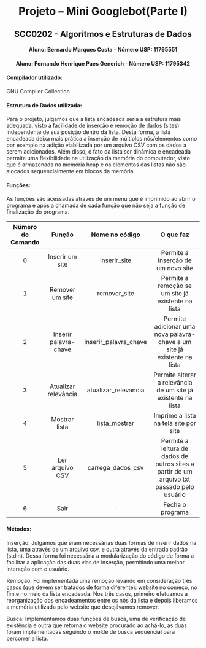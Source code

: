 # <div align="center"> Projeto – Mini Googlebot(Parte I)
## <div align="center"> SCC0202 - Algoritmos e Estruturas de Dados
#### <div align="center"> Aluno: Bernardo Marques Costa - Número USP: 11795551

#### <div align="center"> Aluno: Fernando Henrique Paes Generich - Número USP: 11795342

#### **Compilador utilizado:** 
GNU Compiler Collection


#### **Estrutura de Dados utilizada:** 
Para o projeto, julgamos que a lista encadeada seria a estrutura mais adequada, visto a facilidade de inserção e remoção de dados (sites) independente de sua posição dentro da lista. Desta forma, a lista encadeada deixa mais prática a inserção de múltiplos nós/elementos como por exemplo na adição viabilizada por um arquivo CSV com os dados a serem adicionados.
Além disso, o fato da lista ser dinâmica e encadeada permite uma flexibilidade na utilização da memória do computador, visto que é armazenada na memória heap e os elementos das listas não são alocados sequencialmente em blocos da memória.


#### **Funções:**
As funções são acessadas através de um menu que é imprimido ao abrir o programa e após a chamada de cada função que não seja a função de finalização do programa.

|Número do Comando| Função|Nome no código       |O que faz                                                                                 |
|:---------------:|:-----:|:-------------------:|:----------------------------------------------------------------------------------------:|
|0| Inserir um site       |inserir_site         |Permite a inserção de um novo site                                                        |
|1| Remover um site       |remover_site         |Permite a remoção se um site já existente na lista                                        |
|2| Inserir palavra-chave |inserir_palavra_chave|Permite adicionar uma nova palavra-chave a um site já existente na lista                  |
|3| Atualizar relevância  |atualizar_relevancia |Permite alterar a relevância de um site já existente na lista                             |
|4| Mostrar lista         |lista_mostrar        |Imprime a lista na tela site por site                                                     |
|5| Ler arquivo CSV       |carrega_dados_csv    |Permite a leitura de dados de outros sites a partir de um arquivo txt passado pelo usuário|
|6| Sair                  |-                    |Fecha o programa                                                                          |

#### **Métodos:**

Inserção: Julgamos que eram necessárias duas formas de inserir dados na lista, uma através de um arquivo csv, e outra através da entrada padrão (stdin). Dessa forma foi necessária a modularização do código de forma a facilitar a aplicação das duas vias de inserção, permitindo uma melhor interação com o usuário.

Remoção: Foi implementada uma remoção levando em consideração três casos (que devem ser tratados de forma diferente): website no começo, no fim e no meio da lista encadeada. Nos três casos, primeiro efetuamos a reorganização dos encadeamentos entre os nós da lista e depois liberamos a memória utilizada pelo website que desejávamos remover.

Busca: Implementamos duas funções de busca, uma de verificação de existência e outra que retorna o website procurado ao achá-lo, as duas foram implementadas seguindo o molde de busca sequencial para percorrer a lista.


